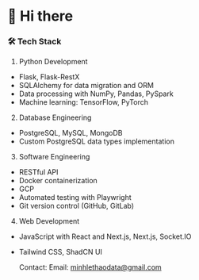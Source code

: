 <!---
minhle35/minhle35 is a ✨ special ✨ repository because its `README.md` (this file) appears on your GitHub profile.
You can click the Preview link to take a look at your changes.
--->
# 👋 Hi there

### 🛠️ Tech Stack

1. Python Development

- Flask, Flask-RestX 
- SQLAlchemy for data migration and ORM
- Data processing with NumPy, Pandas, PySpark
- Machine learning: TensorFlow, PyTorch

2. Database Engineering

- PostgreSQL, MySQL, MongoDB
- Custom PostgreSQL data types implementation


3. Software Engineering

- RESTful API 
- Docker containerization
- GCP
- Automated testing with Playwright
- Git version control (GitHub, GitLab)


4. Web Development

- JavaScript with React and Next.js, Next.js, Socket.IO
- Tailwind CSS, ShadCN UI

  Contact:
  Email: minhlethaodata@gmail.com



